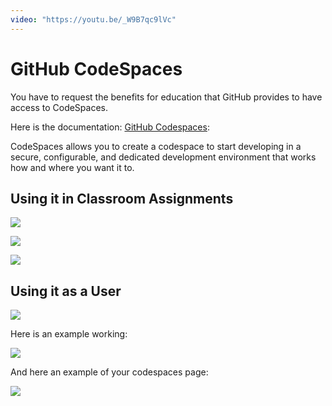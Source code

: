 ```yaml
---
video: "https://youtu.be/_W9B7qc9lVc"
---
```

# GitHub CodeSpaces

You have to request the benefits for education that GitHub provides to have access to CodeSpaces.

Here is the documentation: [GitHub Codespaces](https://docs.github.com/en/codespaces):

CodeSpaces allows you to create a codespace to start developing in a secure, configurable, and dedicated development environment that works how and where you want it to.

<youtube></youtube>

## Using it in Classroom Assignments

![](/images/codespaces-github-classroom-settings.png)

![](/images/codespaces-github-classroom-assignment.png)

![](/images/codespaces-github-classroom-settings.png)


## Using it as a User

![](/images/codespaces-yours.png)

Here is an example working:

![](/images/codespaces-working.png)

And here an example of your codespaces page:

![](/images/codespaces-screen.png)

